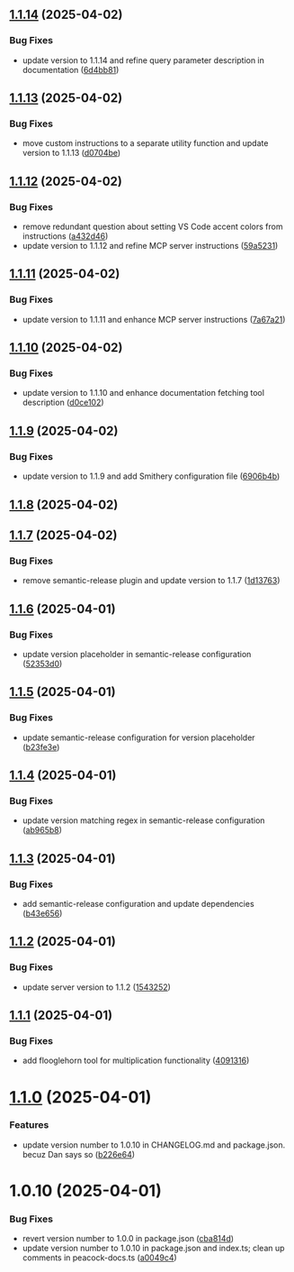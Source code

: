 ## [1.1.14](https://github.com/johnpapa/peacock-mcp/compare/1.1.13...1.1.14) (2025-04-02)


### Bug Fixes

* update version to 1.1.14 and refine query parameter description in documentation ([6d4bb81](https://github.com/johnpapa/peacock-mcp/commit/6d4bb812d368194a0e8cddec8d585e4550679a5d))

## [1.1.13](https://github.com/johnpapa/peacock-mcp/compare/1.1.12...1.1.13) (2025-04-02)


### Bug Fixes

* move custom instructions to a separate utility function and update version to 1.1.13 ([d0704be](https://github.com/johnpapa/peacock-mcp/commit/d0704be34bcb390fbda9ae7afb56fbda6c369d32))

## [1.1.12](https://github.com/johnpapa/peacock-mcp/compare/1.1.11...1.1.12) (2025-04-02)


### Bug Fixes

* remove redundant question about setting VS Code accent colors from instructions ([a432d46](https://github.com/johnpapa/peacock-mcp/commit/a432d461cf811e407e325667d1860c2a2cb7dd8c))
* update version to 1.1.12 and refine MCP server instructions ([59a5231](https://github.com/johnpapa/peacock-mcp/commit/59a52315912d260d80ba880690aac719965c9689))

## [1.1.11](https://github.com/johnpapa/peacock-mcp/compare/1.1.10...1.1.11) (2025-04-02)


### Bug Fixes

* update version to 1.1.11 and enhance MCP server instructions ([7a67a21](https://github.com/johnpapa/peacock-mcp/commit/7a67a21ef0ff15a3a4908da09bbdb750d37a0e75))

## [1.1.10](https://github.com/johnpapa/peacock-mcp/compare/1.1.9...1.1.10) (2025-04-02)


### Bug Fixes

* update version to 1.1.10 and enhance documentation fetching tool description ([d0ce102](https://github.com/johnpapa/peacock-mcp/commit/d0ce1020ecc634f21982225ebc78207c31cdcc44))

## [1.1.9](https://github.com/johnpapa/peacock-mcp/compare/1.1.8...1.1.9) (2025-04-02)


### Bug Fixes

* update version to 1.1.9 and add Smithery configuration file ([6906b4b](https://github.com/johnpapa/peacock-mcp/commit/6906b4beebe56d43523ffc3a5b3b100018f01964))

## [1.1.8](https://github.com/johnpapa/peacock-mcp/compare/1.1.7...1.1.8) (2025-04-02)

## [1.1.7](https://github.com/johnpapa/peacock-mcp/compare/1.1.6...1.1.7) (2025-04-02)


### Bug Fixes

* remove semantic-release plugin and update version to 1.1.7 ([1d13763](https://github.com/johnpapa/peacock-mcp/commit/1d13763ab328e2b5c4e1628da69da0ba07b1cf3e))

## [1.1.6](https://github.com/johnpapa/peacock-mcp/compare/1.1.5...1.1.6) (2025-04-01)


### Bug Fixes

* update version placeholder in semantic-release configuration ([52353d0](https://github.com/johnpapa/peacock-mcp/commit/52353d09b3465a4f0d9b414e89494ad83077c0da))

## [1.1.5](https://github.com/johnpapa/peacock-mcp/compare/1.1.4...1.1.5) (2025-04-01)


### Bug Fixes

* update semantic-release configuration for version placeholder ([b23fe3e](https://github.com/johnpapa/peacock-mcp/commit/b23fe3e2f2bc7530db917a356098fcb20f586804))

## [1.1.4](https://github.com/johnpapa/peacock-mcp/compare/1.1.3...1.1.4) (2025-04-01)


### Bug Fixes

* update version matching regex in semantic-release configuration ([ab965b8](https://github.com/johnpapa/peacock-mcp/commit/ab965b8cd9751a9227587ca7f203dead00e28ded))

## [1.1.3](https://github.com/johnpapa/peacock-mcp/compare/1.1.2...1.1.3) (2025-04-01)


### Bug Fixes

* add semantic-release configuration and update dependencies ([b43e656](https://github.com/johnpapa/peacock-mcp/commit/b43e656afc7d99f7f0ec593be9bfd88f25ac4568))

## [1.1.2](https://github.com/johnpapa/peacock-mcp/compare/1.1.1...1.1.2) (2025-04-01)


### Bug Fixes

* update server version to 1.1.2 ([1543252](https://github.com/johnpapa/peacock-mcp/commit/15432523f0fee58dbf6d88a80b1df2101f5804c8))

## [1.1.1](https://github.com/johnpapa/peacock-mcp/compare/1.1.0...1.1.1) (2025-04-01)


### Bug Fixes

* add flooglehorn tool for multiplication functionality ([4091316](https://github.com/johnpapa/peacock-mcp/commit/40913165dd366fb491c5e236214500ddc4fd17a1))

# [1.1.0](https://github.com/johnpapa/peacock-mcp/compare/1.0.0...1.1.0) (2025-04-01)


### Features

* update version number to 1.0.10 in CHANGELOG.md and package.json. becuz Dan says so ([b226e64](https://github.com/johnpapa/peacock-mcp/commit/b226e64bc75f39c6e8c3f4d564055182bece88a0))

# 1.0.10 (2025-04-01)


### Bug Fixes

* revert version number to 1.0.0 in package.json ([cba814d](https://github.com/johnpapa/peacock-mcp/commit/cba814dea9855dcc8b2e911fef085234081ebaf3))
* update version number to 1.0.10 in package.json and index.ts; clean up comments in peacock-docs.ts ([a0049c4](https://github.com/johnpapa/peacock-mcp/commit/a0049c49f4c01c2fd24a95b558c690d6fc96213b))
